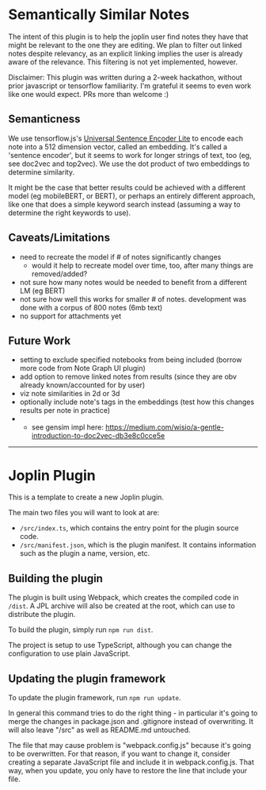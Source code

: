 # Semantically Similar Notes

The intent of this plugin is to help the joplin user find notes they have that might be relevant to the one they are editing. We plan to filter out linked notes despite relevancy, as an explicit linking implies the user is already aware of the relevance. This filtering is not yet implemented, however.

Disclaimer: This plugin was written during a 2-week hackathon, without prior javascript or tensorflow familiarity. I'm grateful it seems to even work like one would expect. PRs more than welcome :)

## Semanticness

We use tensorflow.js's [Universal Sentence Encoder Lite](https://github.com/tensorflow/tfjs-models/tree/master/universal-sentence-encoder) to encode each note into a 512 dimension vector, called an embedding. It's called a 'sentence encoder', but it seems to work for longer strings of text, too (eg, see doc2vec and top2vec). We use the dot product of two embeddings to determine similarity.

It might be the case that better results could be achieved with a different model (eg mobileBERT, or BERT), or perhaps an entirely different approach, like one that does a simple keyword search instead (assuming a way to determine the right keywords to use).

## Caveats/Limitations

- need to recreate the model if # of notes significantly changes
  - would it help to recreate model over time, too, after many things are removed/added?
- not sure how many notes would be needed to benefit from a different LM (eg BERT)
- not sure how well this works for smaller # of notes. development was done with a corpus of 800 notes (6mb text)
- no support for attachments yet

## Future Work

- setting to exclude specified notebooks from being included (borrow more code from Note Graph UI plugin)
- add option to remove linked notes from results (since they are obv already known/accounted for by user)
- viz note similarities in 2d or 3d
- optionally include note's tags in the embeddings (test how this changes results per note in practice)
- - see gensim impl here: https://medium.com/wisio/a-gentle-introduction-to-doc2vec-db3e8c0cce5e

---

# Joplin Plugin

This is a template to create a new Joplin plugin.

The main two files you will want to look at are:

- `/src/index.ts`, which contains the entry point for the plugin source code.
- `/src/manifest.json`, which is the plugin manifest. It contains information such as the plugin a name, version, etc.

## Building the plugin

The plugin is built using Webpack, which creates the compiled code in `/dist`. A JPL archive will also be created at the root, which can use to distribute the plugin.

To build the plugin, simply run `npm run dist`.

The project is setup to use TypeScript, although you can change the configuration to use plain JavaScript.

## Updating the plugin framework

To update the plugin framework, run `npm run update`.

In general this command tries to do the right thing - in particular it's going to merge the changes in package.json and .gitignore instead of overwriting. It will also leave "/src" as well as README.md untouched.

The file that may cause problem is "webpack.config.js" because it's going to be overwritten. For that reason, if you want to change it, consider creating a separate JavaScript file and include it in webpack.config.js. That way, when you update, you only have to restore the line that include your file.
